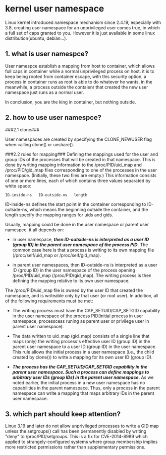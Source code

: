 # kernel user namespace
Linux kernel introduced namespace mechanism since 2.4.19, especially with 3.8, creating user namespace for an unprivileged user comes true, in which a full set of caps granted to you. However it is just available in some linux distribution(ubuntu, debian...).

## 1. what is user namespce? ##
User namespce establish a mapping from host to container, which allows full caps in container while a normal unprivileged process on host.
it is to keep being rooted from container escape, with this security option, a process in container runs as root is able to do whatever he wants, in the meanwhile, a process outside the contaienr that created the new user namespace just runs as a normal user.

In conclusion, you are the king in container, but nothing outside.

## 2. how to use user namespce? ##
###2.1 clone###

User namespaces are created by specifying the CLONE_NEWUSER flag when calling clone() or unshare(). 

###2.2 rules for mapping###
Defining the mappings used for the user and group IDs of the processes that will be created in that namespace. This is done by writing mapping information to the /proc/PID/uid_map and /proc/PID/gid_map files corresponding to one of the processes in the user namespace. (Initially, these two files are empty.) This information consists of one or more lines, each of which contains three values separated by white space:

    ID-inside-ns   ID-outside-ns   length

ID-inside-ns defines the start point in the container corresponding to ID-outside-ns, which means the beginning outside the container, and the length specify the mapping ranges for uids and gids.

Usually, mapping could be done in the user namespace or parent user namespce. it all depends on:

- in user namespace, ***then ID-outside-ns is interpreted as a user ID (group ID) in the parent user namespace of the process PID***. The common case here is that a process is writing to its own mapping file (/proc/self/uid_map or /proc/self/gid_map).

- in parent user namespaces, then ID-outside-ns is interpreted as a user ID (group ID) in the user namespace of the process opening /proc/PID/uid_map (/proc/PID/gid_map). The writing process is then defining the mapping relative to its own user namespace.

The /proc/PID/uid_map file is owned by the user ID that created the namespace, and is writeable only by that user (or root user). In addition, all of the following requirements must be met:

- The writing process must have the CAP_SETUID/CAP_SETGID capability in the user namespace of the process PID(initial process in user namespace, processcess runing as parent user or privilege user in parent user namespace).


- The data written to uid_map (gid_map) consists of a single line that maps (only) the writing process's effective user ID (group ID) in the parent user namespace to a user ID (group ID) in the user namespace. This rule allows the initial process in a user namespace (i.e., the child created by clone()) to write a mapping for its own user ID (group ID).

- ***The process has the CAP_SETUID/CAP_SETGID capability in the parent user namespace. Such a process can define mappings to arbitrary user IDs (group IDs) in the parent user namespace***. As we noted earlier, the initial process in a new user namespace has no capabilities in the parent namespace. Thus, only a process in the parent namespace can write a mapping that maps arbitrary IDs in the parent user namespace.

## 3. which part should keep attention? ##
Linux 3.19 and later do not allow unprivileged processes to write a GID map
unless the setgroups() call has been permanently disabled by writing "deny"
to /proc/PID/setgroups. This is a fix for CVE-2014-8989 which applied to
strangely-configured systems where group membership implies more restricted
permissions rather than supplementary permissions.
